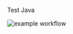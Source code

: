 Test Java

![example workflow](https://github.com/KodaiD/test-java/actions/workflows/gradle.yml/badge.svg)
